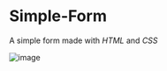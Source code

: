 # Simple-Form

A simple form made with *HTML* and *CSS*

![image](https://github.com/user-attachments/assets/91226931-2169-47d1-9b0b-e18e349a6c47)
